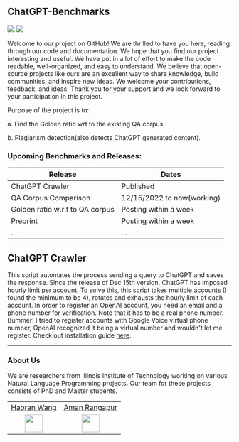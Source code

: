 ## ChatGPT-Benchmarks

![](https://img.shields.io/badge/Languages-%20English-red) 
![](https://img.shields.io/badge/ChatGPT-Corpus%2C%20Detector-blue)


Welcome to our project on GitHub! We are thrilled to have you here, reading through our code and documentation. We hope that you find our project interesting and useful. We have put in a lot of effort to make the code readable, well-organized, and easy to understand. We believe that open-source projects like ours are an excellent way to share knowledge, build communities, and inspire new ideas. We welcome your contributions, feedback, and ideas. Thank you for your support and we look forward to your participation in this project.<br>


Purpose of the project is to:

a. Find the Golden ratio wrt to the existing QA corpus.

b. Plagiarism detection(also detects ChatGPT generated content).





### Upcoming Benchmarks and Releases:

| Release               | Dates      |
|-----------------------|------------|
| ChatGPT Crawler| Published |
| QA Corpus Comparison| 12/15/2022 to now(working) |
| Golden ratio w.r.t to QA corpus| Posting within a week |
| Preprint | Posting within a week |
|...|...|

## ChatGPT Crawler
This script automates the process sending a query to ChatGPT and saves the response.
Since the release of Dec 15th version, ChatGPT has imposed hourly limit per account.
To solve this, this script takes multiple accounts (I found the minimum to be 4), rotates and exhausts the hourly limit of each account. In order to register an OpenAI account, you need an email and a phone number for verification. Note that it has to be a real phone number. Bummer! I tried to register accounts with Google Voice virtual phone number, OpenAI recognized it being a virtual number and wouldn't let me register. Check out installation guide [here](./chatGPT-crawler/README.md).

---

### About Us

We are researchers from Illinois Institute of Technology working on various Natural Language Programming projects. Our team for these projects consists of PhD and Master students. <br>

|   |   |
|:-:|:-:|
| [Haoran Wang](https://github.com/wang2226/) | [Aman Rangapur](https://github.com/aman-17/) |
|<img src="https://avatars.githubusercontent.com/u/21370476?v=4" alt="" width="40"/>|<img src="https://avatars.githubusercontent.com/u/44740048?v=4" alt="" width="40"/>|









